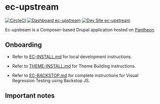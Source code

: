 # ec-upstream

[![CircleCI](https://circleci.com/gh/electriccitizen/ec-upstream.svg?style=shield)](https://circleci.com/gh/electriccitizen/ec-upstream)
[![Dashboard ec-upstream](https://img.shields.io/badge/dashboard-ec_upstream-yellow.svg)](https://dashboard.pantheon.io/sites/b043b678-2567-403a-aafc-947c7d9a76de#dev/code)
[![Dev Site ec-upstream](https://img.shields.io/badge/site-ec_upstream-blue.svg)](http://dev-ec-upstream.pantheonsite.io/)

Ec-upstream is a Composer-based Drupal application hosted on [Pantheon](http://dashboard.getpantheon.com).

## Onboarding

* Refer to [EC-INSTALL.md](/EC-INSTALL.md) for local development instructions.

* Refer to [THEME-INSTALL.md](/web/themes/citizen_patterns/THEME-INSTALL.md) for Theme Building instructions.

* Refer to [EC-BACKSTOP.md](/tests/backstop/EC-BACKSTOP.md) for complete instructions for Visual Regression Testing using Backstop JS.

## Important notes

